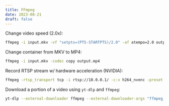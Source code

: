 ```yaml
---
title: FFmpeg
date: 2023-08-21
draft: false
---
```


Change video speed (2.0x):

```bash
ffmpeg -i input.mkv -vf "setpts=(PTS-STARTPTS)/2.0" -af atempo=2.0 output.mkv
```

Change container from MKV to MP4:

```bash
ffmpeg -i input.mkv -codec copy output.mp4
```

Record RTSP stream w/ hardware acceleration (NVIDIA):

```bash
ffmpeg -rtsp_transport tcp -i rtsp://10.0.0.1/ -c:v h264_nvenc -preset fast -b:v 1000k -c:a copy output.mp4
```

Download a portion of a video using `yt-dlp` and `ffmpeg`:

```bash
yt-dlp --external-downloader ffmpeg --external-downloader-args "ffmpeg_i:-ss 00:01:07 -to 00:01:13" -f best https://youtu.be/LR6KIFIJwHU -o "output.mp4"
```
